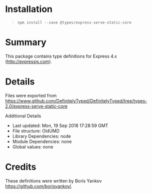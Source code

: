 # Installation
> `npm install --save @types/express-serve-static-core`

# Summary
This package contains type definitions for Express 4.x (http://expressjs.com).

# Details
Files were exported from https://www.github.com/DefinitelyTyped/DefinitelyTyped/tree/types-2.0/express-serve-static-core

Additional Details
 * Last updated: Mon, 19 Sep 2016 17:28:59 GMT
 * File structure: OldUMD
 * Library Dependencies: node
 * Module Dependencies: none
 * Global values: none

# Credits
These definitions were written by Boris Yankov <https://github.com/borisyankov/>.
